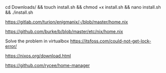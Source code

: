 

cd Downloads/ && touch install.sh && chmod +x install.sh && nano install.sh && ./install.sh

https://gitlab.com/turion/enigmanix/-/blob/master/home.nix

https://github.com/burke/b/blob/master/etc/nix/home.nix

Solve the problem in virtualbox 
https://itsfoss.com/could-not-get-lock-error/


https://nixos.org/download.html

https://github.com/rycee/home-manager
